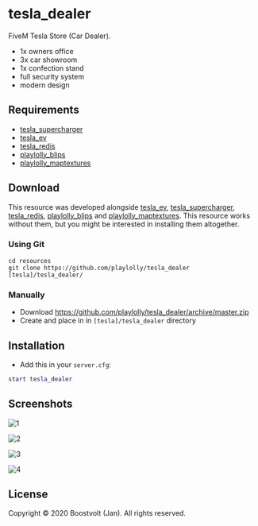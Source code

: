 # tesla_dealer
FiveM Tesla Store (Car Dealer).
- 1x owners office
- 3x car showroom
- 1x confection stand
- full security system
- modern design

## Requirements
- [tesla_supercharger](https://github.com/playlolly/tesla_supercharger)
- [tesla_ev](https://github.com/playlolly/tesla_ev)
- [tesla_redis](https://github.com/playlolly/tesla_redis)
- [playlolly_blips](https://github.com/playlolly/playlolly_blips)
- [playlolly_maptextures](https://github.com/playlolly/playlolly_maptextures)

## Download

This resource was developed alongside [tesla_ev](https://github.com/playlolly/tesla_ev), [tesla_supercharger](https://github.com/playlolly/tesla_supercharger), [tesla_redis](https://github.com/playlolly/redis), [playlolly_blips](https://github.com/Playlolly/playlolly_blips) and [playlolly_maptextures](https://github.com/Playlolly/playlolly_maptextures). This resource works without them, but you might be interested in installing them altogether.

### Using Git
```
cd resources
git clone https://github.com/playlolly/tesla_dealer [tesla]/tesla_dealer/
```

### Manually
- Download https://github.com/playlolly/tesla_dealer/archive/master.zip
- Create and place in in `[tesla]/tesla_dealer` directory

## Installation
- Add this in your `server.cfg`:

```lua
start tesla_dealer
```

## Screenshots

![1](https://github.com/playlolly/tesla_dealer/blob/master/img/Dealer_1.png)

![2](https://github.com/playlolly/tesla_dealer/blob/master/img/Dealer_2.png)

![3](https://github.com/playlolly/tesla_dealer/blob/master/img/Dealer_3.png)

![4](https://github.com/playlolly/tesla_dealer/blob/master/img/Dealer_4.png)

## License

Copyright © 2020 Boostvolt (Jan). All rights reserved.

